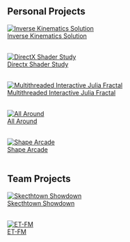 ## Personal Projects

[![Inverse Kinematics Solution](http://twood27897.github.io/assets/inversekinematicsthumbnail.png)](https://twood27897.github.io/pages/inverse-kinematics.html)<br>
<a href="https://twood27897.github.io/pages/inverse-kinematics.html" rel="Inverse Kinematics Solution">Inverse Kinematics Solution</a>
<br><br>

[![DirectX Shader Study](http://twood27897.github.io/assets/directxthumbnail.png)](https://twood27897.github.io/pages/directx.html)<br>
<a href="https://twood27897.github.io/pages/directx.html" rel="Directx Shader Study">Directx Shader Study</a>
<br><br>

[![Multithreaded Interactive Julia Fractal](http://twood27897.github.io/assets/fractalthumbnail.png)](https://twood27897.github.io/pages/multithreaded-julia.html)<br>
<a href="https://twood27897.github.io/pages/multithreaded-julia.html" rel="Multithreaded Interactive Julia Fractal">Multithreaded Interactive Julia Fractal</a>
<br><br>

[![All Around](http://twood27897.github.io/assets/allaroundthumbnail.png)](https://twood27897.github.io/pages/all-around.html)<br>
<a href="https://twood27897.github.io/pages/all-around.html" rel="All Around">All Around</a>
<br><br>

[![Shape Arcade](http://twood27897.github.io/assets/shapearcadethumbnail.png)](https://twood27897.github.io/pages/shape-arcade.html)<br>
<a href="https://twood27897.github.io/pages/shape-arcade.html" rel="Shape Arcade">Shape Arcade</a>
<br><br>

## Team Projects

[![Skecthtown Showdown](http://twood27897.github.io/assets/sketchtownthumbnail.png)](https://twood27897.github.io/pages/sketchtown-showdown.html)<br>
<a href="https://twood27897.github.io/pages/sketchtown-showdown.html" rel="Skecthtown Showdown">Skecthtown Showdown</a>
<br><br>

[![ET-FM](http://twood27897.github.io/assets/etfmthumbnail.png)](https://twood27897.github.io/pages/et-fm.html)<br>
<a href="https://twood27897.github.io/pages/et-fm.html" rel="ET-FM">ET-FM</a>
<br><br>
